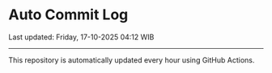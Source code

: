 # Auto Commit Log

Last updated: Friday, 17-10-2025 04:12 WIB

---

This repository is automatically updated every hour using GitHub Actions.
